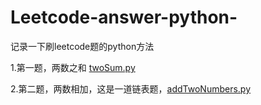 # Leetcode-answer-python-
记录一下刷leetcode题的python方法

1.第一题，两数之和 [twoSum.py](https://github.com/Blacksheep1995/Leetcode-answer-python-/blob/master/twoSum.py) 

2.第二题，两数相加，这是一道链表题，[addTwoNumbers.py](https://github.com/Blacksheep1995/Leetcode-answer-python-/blob/master/addTwoNumbers.py)
